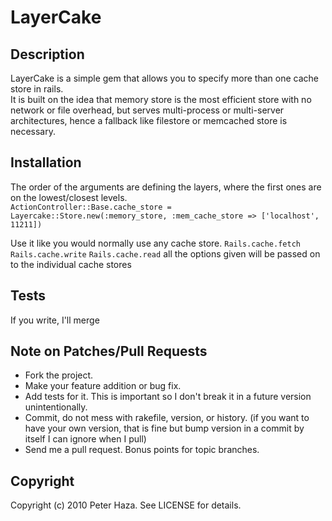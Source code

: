 # LayerCake

## Description
LayerCake is a simple gem that allows you to specify more than one cache store in rails.  
It is built on the idea that memory store is the most efficient store with no network or file overhead, but serves multi-process or multi-server architectures, hence a fallback like filestore or memcached store is necessary.

## Installation

The order of the arguments are defining the layers, where the first ones are on the lowest/closest levels.  
`ActionController::Base.cache_store = Layercake::Store.new(:memory_store, :mem_cache_store => ['localhost', 11211])`

Use it like you would normally use any cache store.
`Rails.cache.fetch`
`Rails.cache.write`
`Rails.cache.read`
all the options given will be passed on to the individual cache stores

## Tests
If you write, I'll merge

## Note on Patches/Pull Requests
 
* Fork the project.
* Make your feature addition or bug fix.
* Add tests for it. This is important so I don't break it in a
  future version unintentionally.
* Commit, do not mess with rakefile, version, or history.
  (if you want to have your own version, that is fine but bump version in a commit by itself I can ignore when I pull)
* Send me a pull request. Bonus points for topic branches.

## Copyright

Copyright (c) 2010 Peter Haza. See LICENSE for details.
